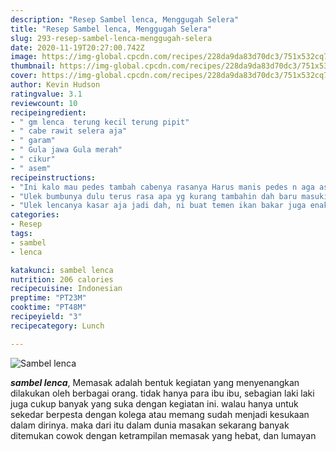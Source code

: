 ```yaml
---
description: "Resep Sambel lenca, Menggugah Selera"
title: "Resep Sambel lenca, Menggugah Selera"
slug: 293-resep-sambel-lenca-menggugah-selera
date: 2020-11-19T20:27:00.742Z
image: https://img-global.cpcdn.com/recipes/228da9da83d70dc3/751x532cq70/sambel-lenca-foto-resep-utama.jpg
thumbnail: https://img-global.cpcdn.com/recipes/228da9da83d70dc3/751x532cq70/sambel-lenca-foto-resep-utama.jpg
cover: https://img-global.cpcdn.com/recipes/228da9da83d70dc3/751x532cq70/sambel-lenca-foto-resep-utama.jpg
author: Kevin Hudson
ratingvalue: 3.1
reviewcount: 10
recipeingredient:
- " gm lenca  terung kecil terung pipit"
- " cabe rawit selera aja"
- " garam"
- " Gula jawa Gula merah"
- " cikur"
- " asem"
recipeinstructions:
- "Ini kalo mau pedes tambah cabenya rasanya Harus manis pedes n aga asem yak ibu2"
- "Ulek bumbunya dulu terus rasa apa yg kurang tambahin dah baru masukin lencanya"
- "Ulek lencanya kasar aja jadi dah, ni buat temen ikan bakar juga enak bgt 😂👍👍👍"
categories:
- Resep
tags:
- sambel
- lenca

katakunci: sambel lenca 
nutrition: 206 calories
recipecuisine: Indonesian
preptime: "PT23M"
cooktime: "PT48M"
recipeyield: "3"
recipecategory: Lunch

---
```



![Sambel lenca](https://img-global.cpcdn.com/recipes/228da9da83d70dc3/751x532cq70/sambel-lenca-foto-resep-utama.jpg)

<b><i>sambel lenca</i></b>, Memasak adalah bentuk kegiatan yang menyenangkan dilakukan oleh berbagai orang. tidak hanya para ibu ibu, sebagian laki laki juga cukup banyak yang suka dengan kegiatan ini. walau hanya untuk sekedar berpesta dengan kolega atau memang sudah menjadi kesukaan dalam dirinya. maka dari itu dalam dunia masakan sekarang banyak ditemukan cowok dengan ketrampilan memasak yang hebat, dan lumayan banyak juga kita jumpai di banyak rumah makan dan restoran yang mempekerjakan chef laki laki sebagai koki mumpuni nya.

Oke, kita mulai ke pembahasan bumbu menu <i>sambel lenca</i>. di antara kegiatan kita, kemungkinan akan terasa menggembirakan apabila sejenak anda memberikan sedikit waktu untuk memasak sambel lenca ini. dengan kesuksesan anda dalam memasak menu tersebut, akan membuat diri anda bangga oleh hasil hidangan anda sendiri. dan juga disini dengan perantara situs ini kita akan memperoleh referensi untuk meracik masakan <u>sambel lenca</u> tersebut menjadi hidangan yang lezat dan sempurna, oleh karena itu tandai alamat situs ini di komputer anda sebagai salah satu referensi anda dalam membuat makanan baru yang nikmat.

Lihat juga resep Sambel Oncom Lenca enak lainnya. The next video is starting stop. Lihat juga resep Sambel Oncom Leunca Kemangi enak lainnya. cara membuat sambel lenca.


Mari langsung saja kita awali untuk mencari bahan bahan yang dibutuhkan dalam memasak hidangan <u><i>sambel lenca</i></u> ini. setidak tidaknya diperlukan <b>6</b> bahan bahan yang dibutuhkan untuk olahan ini. supaya nanti dapat tercapai rasa yang endess dan sempurna. dan juga sediakan waktu anda sesaat, sebab anda akan memprosesnya kurang lebih dengan <b>3</b> tahap. saya harap segala yang diperlukan sudah kita punya disini, oke mari kita buat dengan melihat dulu bahan baku dibawah ini.

<!--inarticleads1-->

##### Bahan pokok dan bumbu yang dibutuhkan untuk pembuatan Sambel lenca:

1. Ambil  gm lenca / terung kecil/ terung pipit
1. Gunakan  cabe rawit (selera aja)
1. Ambil  garam
1. Siapkan  Gula jawa/ Gula merah
1. Ambil  cikur
1. Siapkan  asem


Mkn nsi lenca sm sambel ddkan pakai cobek bolong.enak pisan mantap bersm adit alzamchennl tutorial Haiiii.!?? Semoga sehat selalu. 😊😊 Ini q makan ada nasi, sambel ijo, lenca goreng, dan telur ceplok. Menu seadanya tapi nikmat banget. 😀😀 Meskipun. Panaskan wajan yang diberi minyak goreng lalu tumis bumbu halus hingga harum kemudian beri garam penyedap dan gula merah,aduk hingga rata,beri air matang dan masukan leunca,masak hingga air menyusut dan sambel leunca mengental. 

<!--inarticleads2-->

##### Tata cara menyiapkan Sambel lenca:

1. Ini kalo mau pedes tambah cabenya rasanya Harus manis pedes n aga asem yak ibu2
1. Ulek bumbunya dulu terus rasa apa yg kurang tambahin dah baru masukin lencanya
1. Ulek lencanya kasar aja jadi dah, ni buat temen ikan bakar juga enak bgt 😂👍👍👍


Sambal Leunca siap disajikan; RESEP ANEKA SAMBAL Kandungan zat antiokisdan pada lenca diklaim sebagai pencetus manfaat leunca bagi kesehatan ginjal tersebut. Mencegah Penyakit Saluran Kemih Warung nasi ini merupakan salah satu warung yang sudah tersohor di Bandung. Uniknya, disepanjang jalan Anda akan menemukan lebih. Jeruk sambal disebut juga jeruk limau (lat. Citrus amblycarpa) adalah jeruk yang termasuk bahan bumbu masakan. 

Demikian sedikit bahasan hidangan perihal bumbu bumbu <u>sambel lenca</u> yang lezat. kami ingin kalian bisa memahami dengan penjabaran diatas, dan kalian dapat meracik lagi di acara lain untuk di sajikan dalam bermacam even even family atau sahabat kamu. kita bs mengulik resep resep yang ada diatas sesuai dengan harapan anda, sehingga hidangan <b>sambel lenca</b> ini bisa menjadi lebih endess dan sempurna lagi. demikianlah penjelasan singkat ini, sampai jumpa kembali di lain hal. kami harap hari kalian menyenangkan.
